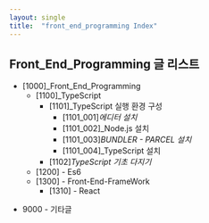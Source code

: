 ```yaml
---
layout: single
title:  "front_end_programming Index"
---
```


## Front_End_Programming 글 리스트



- [1000]_Front_End_Programming
  - [1100]_TypeScript
    - [1101]_TypeScript 실행 환경 구성
      - [1101_001]_에디터 설치_
      - [1101_002]_Node.js 설치
      - [1101_003]_BUNDLER - PARCEL 설치_
      - [1101_004]_TypeScript 설치
    - [1102]_TypeScript 기초 다지기_
  - [1200] - Es6
  - [1300] - Front-End-FrameWork 
    - [1310] - React



* 9000 - 기타글

